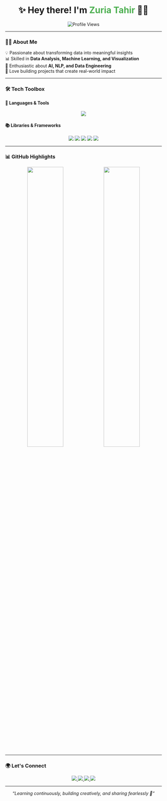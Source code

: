 <h1 align="center">✨ Hey there! I'm <span style="color:#4CAF50">Zuria Tahir</span> 👩‍💻</h1>

<p align="center">
  <img src="https://komarev.com/ghpvc/?username=ZuriaTahir-18&label=Profile+Views&color=blue&style=plastic" alt="Profile Views" />
</p>

---

### 👩‍💻 **About Me**
💡 Passionate about transforming data into meaningful insights  
📊 Skilled in **Data Analysis, Machine Learning, and Visualization**  
🤖 Enthusiastic about **AI, NLP, and Data Engineering**  
🚀 Love building projects that create real-world impact  

---

### 🛠 **Tech Toolbox**
#### 🧰 Languages & Tools  
<p align="center">
  <img src="https://skillicons.dev/icons?i=python,mysql,html,css,js,git,github,vscode" />

</p>

#### 📚 Libraries & Frameworks  
<p align="center">
  <img src="https://img.shields.io/badge/Pandas-150458?style=for-the-badge&logo=pandas&logoColor=white" />
  <img src="https://img.shields.io/badge/NumPy-013243?style=for-the-badge&logo=numpy&logoColor=white" />
  <img src="https://img.shields.io/badge/Scikit--Learn-F7931E?style=for-the-badge&logo=scikitlearn&logoColor=white" />
  <img src="https://img.shields.io/badge/Streamlit-FF4B4B?style=for-the-badge&logo=streamlit&logoColor=white" />
  <img src="https://img.shields.io/badge/Matplotlib-005571?style=for-the-badge&logo=plotly&logoColor=white" />
</p>

---

### 📊 **GitHub Highlights**
<p align="center">
  <img src="https://github-readme-stats.vercel.app/api?username=ZuriaTahir-18&show_icons=true&theme=tokyonight" width="48%" />
  <img src="https://github-readme-stats.vercel.app/api/top-langs/?username=ZuriaTahir-18&layout=compact&theme=tokyonight" width="48%" />
</p>

---

### 🌍 **Let's Connect**
<p align="center">
  <a href="https://github.com/ZuriaTahir-18">
    <img src="https://img.shields.io/badge/GitHub-ZuriaTahir18-181717?style=for-the-badge&logo=github" />
  </a>
  <a href="https://www.linkedin.com/in/zuria-tahir-9b5078319">
    <img src="https://img.shields.io/badge/LinkedIn-ZuriaTahir-blue?style=for-the-badge&logo=linkedin" />
  </a>
  <a href="#">
    <img src="https://img.shields.io/badge/Portfolio-Coming%20Soon-0e76a8?style=for-the-badge&logo=google-chrome" />
  </a>
  <a href="https://mail.google.com/mail/?view=cm&fs=1&to=zuriatahir18@gmail.com" target="_blank">
    <img src="https://img.shields.io/badge/Gmail-Contact_Me-D14836?style=for-the-badge&logo=gmail&logoColor=white" />
 </a>

</p>

---

<p align="center"><i>“Learning continuously, building creatively, and sharing fearlessly 🚀”</i></p>

